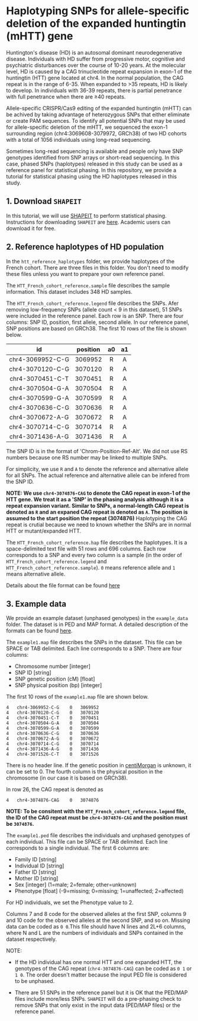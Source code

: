 # Haplotyping SNPs for allele-specific deletion of the expanded huntingtin (mHTT) gene

Huntington's disease (HD) is an autosomal dominant neurodegenerative disease. Individuals with HD suffer from progressive motor, cognitive and psychiatric disturbances over the course of 10-20 years. At the molecular level, HD is caused by a CAG trinucleotide repeat expansion in exon-1 of the huntingtin (HTT) gene located at chr4. In the normal population, the CAG repeat is in the range of 6-35. When expanded to >35 repeats, HD is likely to develop. In individuals with 36-39 repeats, there is partial penetrance with full penetrance when there are ≥40 repeats. 

Allele-specific CRISPR/Cas9 editing of the expanded huntingtin (mHTT) can be achived by taking advantage of heterozygous SNPs that either eliminate or create PAM sequences. To identify all potential SNPs that may be used for allele-specific deletion of the mHTT, we sequenced the exon-1 surrounding region (chr4:3069608-3079972, GRCh38) of two HD cohorts with a total of 1056 individuals using long-read sequencing. 


Sometimes long-read sequencing is available and people only have SNP genotypes identified from SNP arrays or short-read sequencing. In this case, phased SNPs (haplotypes) released in this study can be used as a reference panel for statistical phasing. In this repository, we provide a tutorial for statistical phasing using the HD haplotypes released in this study. 


## 1. Download `SHAPEIT`

In this tutorial, we will use [SHAPEIT](https://mathgen.stats.ox.ac.uk/genetics_software/shapeit/shapeit.html) to perform statistical phasing. Instructions for downloading `SHAPEIT` are [here](https://mathgen.stats.ox.ac.uk/genetics_software/shapeit/shapeit.html#download). Academic users can download it for free. 


## 2. Reference haplotypes of HD population

In the `htt_reference_haplotypes` folder, we provide haplotypes of the French cohort. There are three files in this folder. You don't need to modify these files unless you want to prepare your own reference panel. 

The `HTT_French_cohort_reference.sample` file describes the sample information. This dataset includes 348 HD samples.

The `HTT_French_cohort_reference.legend` file describes the SNPs. Afer removing low-frequency SNPs (allele count < 9 in this dataset), 51 SNPs were included in the reference panel. Each row is an SNP. There are four columns: SNP ID, position, first allele, second allele. In our reference panel, SNP positions are based on GRCh38. The first 10 rows of the file is shown below.

|        id        | position | a0 | a1 |
|:----------------:|:--------:|:--:|:--:|
| chr4-3069952-C-G |  3069952 |  R |  A |
| chr4-3070120-C-G |  3070120 |  R |  A |
| chr4-3070451-C-T |  3070451 |  R |  A |
| chr4-3070504-G-A |  3070504 |  R |  A |
| chr4-3070599-G-A |  3070599 |  R |  A |
| chr4-3070636-C-G |  3070636 |  R |  A |
| chr4-3070672-A-G |  3070672 |  R |  A |
| chr4-3070714-C-G |  3070714 |  R |  A |
| chr4-3071436-A-G |  3071436 |  R |  A |

The SNP ID is in the format of 'Chrom-Position-Ref-Alt'. We did not use RS numbers because one RS number may be linked to multiple SNPs. 

For simplicity, we use `R` and `A` to denote the reference and alternative allele for all SNPs. The actual reference and alternative allele can be infered from the SNP ID. 

**NOTE: We use `chr4-3074876-CAG` to denote the CAG repeat in exon-1 of the HTT gene. We treat it as a 'SNP' in the phasing analysis although it is a repeat expansion variant. Similar to SNPs, a normal-length CAG repeat is denoted as `R` and an expaned CAG repeat is denoted as `A`. The position is assumed to the start position the repeat (3074876)** 
Haplotyping the CAG repeat is crutial because we need to known whether the SNPs are in normal HTT or mutant/expanded HTT. 

The `HTT_French_cohort_reference.hap` file describes the haplotypes. It is a space-delimited text file with 51 rows and 696 columns. Each row corresponds to a SNP and every two column is a sample (in the order of `HTT_French_cohort_reference.legend` and `HTT_French_cohort_reference.sample`). `0` means reference allele and `1` means alternative allele. 

Details about the file format can be found [here](https://mathgen.stats.ox.ac.uk/genetics_software/shapeit/shapeit.html#haplegsample)

## 3. Example data

We provide an example dataset (unphased genotypes) in the `example_data` folder. The dataset is in PED and MAP format. A detailed description of the formats can be found [here](https://mathgen.stats.ox.ac.uk/genetics_software/shapeit/shapeit.html#formats). 

The `example1.map` file describes the SNPs in the dataset. This file can be SPACE or TAB delimited. Each line corresponds to a SNP. There are four columns: 
- Chromosome number [integer]
- SNP ID [string]
- SNP genetic position (cM) [float]
- SNP physical position (bp) [integer]

The first 10 rows of the `example1.map` file are shown below. 

```
4	chr4-3069952-C-G	0	3069952
4	chr4-3070120-C-G	0	3070120
4	chr4-3070451-C-T	0	3070451
4	chr4-3070504-G-A	0	3070504
4	chr4-3070599-G-A	0	3070599
4	chr4-3070636-C-G	0	3070636
4	chr4-3070672-A-G	0	3070672
4	chr4-3070714-C-G	0	3070714
4	chr4-3071436-A-G	0	3071436
4	chr4-3071526-C-T	0	3071526
```
There is no header line. If the genetic position in [centiMorgan](https://en.wikipedia.org/wiki/Centimorgan) is unknown, it can be set to 0. The fourth column is the physical position in the chromosome (in our case it is based on GRCh38). 

In row 26, the CAG repeat is denoted as 
```
4	chr4-3074876-CAG	0	3074876
```

**NOTE: To be consitent with the `HTT_French_cohort_reference.legend` file, the ID of the CAG repeat must be `chr4-3074876-CAG` and the position must be `3074876`.**

The `example1.ped` file describes the individuals and unphased genotypes of each individual. This file can be SPACE or TAB delimited. Each line corresponds to a single individual. The first 6 columns are:

- Family ID [string]
- Individual ID [string]
- Father ID [string]
- Mother ID [string]
- Sex [integer] (1=male; 2=female; other=unknown)
- Phenotype [float] (-9=missing; 0=missing; 1=unaffected; 2=affected)

For HD individuals, we set the Phenotype value to 2. 

Columns 7 and 8 code for the observed alleles at the first SNP, columns 9 and 10 code for the observed alleles at the second SNP, and so on. Missing data can be coded as `0 0`.This file should have N lines and 2L+6 columns, where N and L are the numbers of individuals and SNPs contained in the dataset respectively.

NOTE: 
- If the HD individual has one normal HTT and one expanded HTT, the genotypes of the CAG repeat (`chr4-3074876-CAG`) can be coded as `0 1` or `1 0`. The order doesn't matter because the input PED file is considered to be unphased. 

- There are 51 SNPs in the reference panel but it is OK that the PED/MAP files include more/less SNPs. `SHAPEIT` will do a pre-phasing check to remove SNPs that only exist in the input data (PED/MAP files) or the reference panel. 

